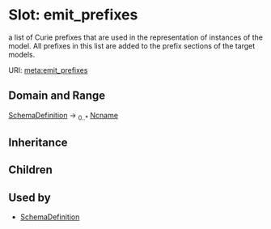 # Slot: emit_prefixes


a list of Curie prefixes that are used in the representation of instances of the model.  All prefixes in this list are added to the prefix sections of the target models.

URI: [meta:emit_prefixes](https://w3id.org/biolink/biolinkml/meta/emit_prefixes)
## Domain and Range

[SchemaDefinition](SchemaDefinition.md) ->  <sub>0..*</sub> [Ncname](Ncname.md)
## Inheritance

## Children

## Used by

 * [SchemaDefinition](SchemaDefinition.md)

